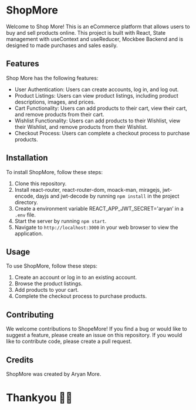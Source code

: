 # ShopMore

Welcome to Shop More! This is an eCommerce platform that allows users to buy and sell products online. This project is built with React, State management with useContext and useReducer, Mockbee Backend and is designed to made purchases and sales easily.

## Features

Shop More has the following features:

- User Authentication: Users can create accounts, log in, and log out.
- Product Listings: Users can view product listings, including product descriptions, images, and prices.
- Cart Functionality: Users can add products to their cart, view their cart, and remove products from their cart.
- Wishlist Functionality: Users can add products to their Wishlist, view their Wishlist, and remove products from their Wishlist.
- Checkout Process: Users can complete a checkout process to purchase products.

## Installation

To install ShopMore, follow these steps:

1. Clone this repository.
2. Install react-router, react-router-dom, moack-man, miragejs, jwt-encode, dayjs and jwt-decode by running `npm install` in the project directory.
3. Create a environment variable REACT_APP_JWT_SECRET='aryan’ in a `.env` file.
4. Start the server by running `npm start`.
5. Navigate to `http://localhost:3000` in your web browser to view the application.

## Usage

To use ShopMore, follow these steps:

1. Create an account or log in to an existing account.
2. Browse the product listings.
3. Add products to your cart.
4. Complete the checkout process to purchase products.

## Contributing

We welcome contributions to ShopeMore! If you find a bug or would like to suggest a feature, please create an issue on this repository. If you would like to contribute code, please create a pull request.

## Credits

ShopMore was created by Aryan More.

# Thankyou 🙏🏻
